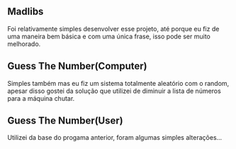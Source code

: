 ## Madlibs ##

Foi relativamente simples desenvolver esse projeto, até porque eu fiz de uma maneira bem básica e com uma única frase, isso pode ser muito melhorado.

## Guess The Number(Computer) ##

Simples também mas eu fiz um sistema totalmente aleatório com o random, apesar disso gostei da solução que utilizei de diminuir a lista de números para a máquina chutar.

## Guess The Number(User) ##

Utilizei da base do progama anterior, foram algumas simples alterações...